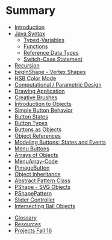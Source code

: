 # Summary

* [Introduction](README.md)
* [Java Syntax](java_syntax.md)
   * [Typed-Variables](typed-variables.md)
   * [Functions](functions.md)
   * [Reference Data Types](reference_data_types.md)
   * [Switch-Case Statement](switch-case_statement.md)
* [Recursion](recursion.md)
* [beginShape - Vertex Shapes](beginshape_-_vertex_shapes.md)
* [HSB Color Mode](hsb_color_mode.md)
* [Computational \/ Parametric Design](computational__parametric_design.md)
* [Drawing Application](drawing_application.md)
* [Creative Brushes](creative_brushes.md)
* [Introduction to Objects](introduction-to-objects.md)
* [Simple Button Behavior](simple_button_behavior.md)
* [Button States](button_states.md)
* [Button Types](button_types.md)
* [Buttons as Objects](buttons_as_objects.md)
* [Object References](object_references.md)
* [Modeling Buttons: States and Events](modelingstates_and_events_md.md)
* [Menu Buttons](menu_buttons.md)
* [Arrays of Objects](arrays_of_objects.md)
* [MenuArray-Code](menuarray-code.md)
* [PImageButton](pimagebutton.md)
* [Object Inheritance](object_inheritance.md)
* [Abstract Pattern Class](abstract_pattern_class.md)
* [PShape - SVG Objects](pshape_-_svg_objects.md)
* [PShapePattern](pshapepattern.md)
* [Slider Controller](slider_controller.md)
* [Intersecting Ball Objects](intersecting_agents.md)

 <!-- *[Rain-Drop Game](rain-drop_game.md) -->
<!-- * [Paddle Drop Game](paddle_drop_game.md) -->
<!-- * [Paddle Object](paddle_object.md) -->
<!-- * [Collision Detection](collision_detection.md) -->
<!-- * [PImage GameObjects](pimage_gameobjects.md) -->
<!-- * [Level Class](level_class.md) -->
<!-- * [Game Class](game_class.md) -->
<!--* [Game Sounds](game_sounds.md) -->

* [Glossary](GLOSSARY.md)
* [Resources](resources.md)
* [Projects Fall 16](projects_fall_16.md)

